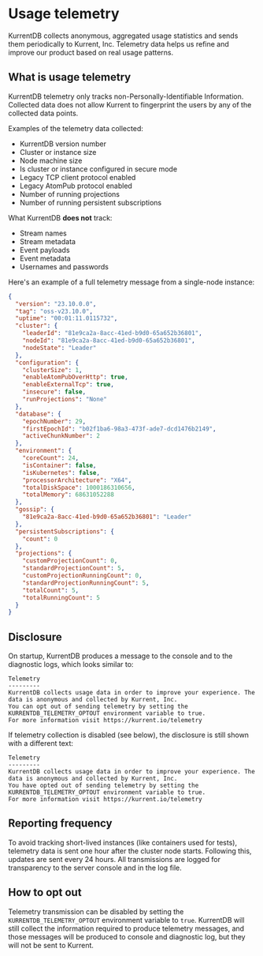 # Usage telemetry

KurrentDB collects anonymous, aggregated usage statistics and sends them periodically to Kurrent, Inc. Telemetry data helps us refine and improve our product based on real usage patterns.

## What is usage telemetry

KurrentDB telemetry only tracks non-Personally-Identifiable Information. Collected data does not allow Kurrent to fingerprint the users by any of the collected data points.

Examples of the telemetry data collected:

* KurrentDB version number
* Cluster or instance size
* Node machine size
* Is cluster or instance configured in secure mode
* Legacy TCP client protocol enabled
* Legacy AtomPub protocol enabled
* Number of running projections
* Number of running persistent subscriptions

What KurrentDB **does not** track:

* Stream names
* Stream metadata
* Event payloads
* Event metadata
* Usernames and passwords

Here's an example of a full telemetry message from a single-node instance:

```json
{
  "version": "23.10.0.0",
  "tag": "oss-v23.10.0",
  "uptime": "00:01:11.0115732",
  "cluster": {
    "leaderId": "81e9ca2a-8acc-41ed-b9d0-65a652b36801",
    "nodeId": "81e9ca2a-8acc-41ed-b9d0-65a652b36801",
    "nodeState": "Leader"
  },
  "configuration": {
    "clusterSize": 1,
    "enableAtomPubOverHttp": true,
    "enableExternalTcp": true,
    "insecure": false,
    "runProjections": "None"
  },
  "database": {
    "epochNumber": 29,
    "firstEpochId": "b02f1ba6-98a3-473f-ade7-dcd1476b2149",
    "activeChunkNumber": 2
  },
  "environment": {
    "coreCount": 24,
    "isContainer": false,
    "isKubernetes": false,
    "processorArchitecture": "X64",
    "totalDiskSpace": 1000186310656,
    "totalMemory": 68631052288
  },
  "gossip": {
    "81e9ca2a-8acc-41ed-b9d0-65a652b36801": "Leader"
  },
  "persistentSubscriptions": {
    "count": 0
  },
  "projections": {
    "customProjectionCount": 0,
    "standardProjectionCount": 5,
    "customProjectionRunningCount": 0,
    "standardProjectionRunningCount": 5,
    "totalCount": 5,
    "totalRunningCount": 5
  }
}
```

## Disclosure

On startup, KurrentDB produces a message to the console and to the diagnostic logs, which looks similar to:

```
Telemetry
---------
KurrentDB collects usage data in order to improve your experience. The data is anonymous and collected by Kurrent, Inc.
You can opt out of sending telemetry by setting the KURRENTDB_TELEMETRY_OPTOUT environment variable to true.
For more information visit https://kurrent.io/telemetry
```

If telemetry collection is disabled (see below), the disclosure is still shown with a different text:

```
Telemetry
---------
KurrentDB collects usage data in order to improve your experience. The data is anonymous and collected by Kurrent, Inc.
You have opted out of sending telemetry by setting the KURRENTDB_TELEMETRY_OPTOUT environment variable to true.
For more information visit https://kurrent.io/telemetry
```

## Reporting frequency

To avoid tracking short-lived instances (like containers used for tests), telemetry data is sent one hour after the cluster node starts. Following this, updates are sent every 24 hours. All transmissions are logged for transparency to the server console and in the log file.

## How to opt out

Telemetry transmission can be disabled by setting the `KURRENTDB_TELEMETRY_OPTOUT` environment variable to `true`. KurrentDB will still collect the information required to produce telemetry messages, and those messages will be produced to console and diagnostic log, but they will not be sent to Kurrent.
